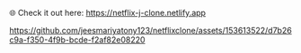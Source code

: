 

🌐 Check it out here: https://netflix-j-clone.netlify.app

https://github.com/jeesmariyatony123/netflixclone/assets/153613522/d7b26c9a-f350-4f9b-bcde-f2af82e08220

